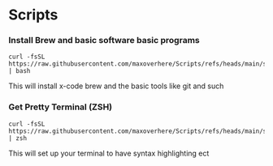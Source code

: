 # Scripts

### Install Brew and basic software basic programs

```
curl -fsSL https://raw.githubusercontent.com/maxoverhere/Scripts/refs/heads/main/setup_brew | bash
```

This will install x-code brew and the basic tools like git and such

### Get Pretty Terminal (ZSH)

```
curl -fsSL https://raw.githubusercontent.com/maxoverhere/Scripts/refs/heads/main/setup_terminal.sh | zsh
```

This will set up your terminal to have syntax highlighting ect
